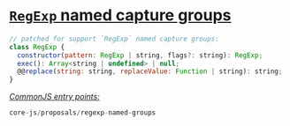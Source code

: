 # [`RegExp` named capture groups](https://github.com/tc39/proposal-regexp-named-groups)
```js
// patched for support `RegExp` named capture groups:
class RegExp {
  constructor(pattern: RegExp | string, flags?: string): RegExp;
  exec(): Array<string | undefined> | null;
  @@replace(string: string, replaceValue: Function | string): string;
}
```
[*CommonJS entry points:*](/docs/Usage.md#commonjs-api)
```js
core-js/proposals/regexp-named-groups
```